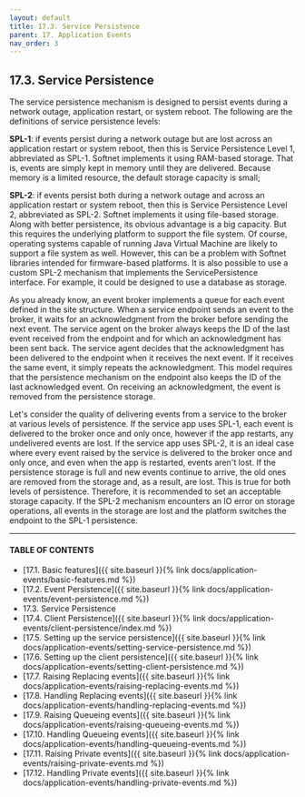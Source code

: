 ```yaml
---
layout: default
title: 17.3. Service Persistence
parent: 17. Application Events
nav_order: 3
---
```


## 17.3. Service Persistence

The service persistence mechanism is designed to persist events during a network outage, application restart, or system reboot. The following are the definitions of service persistence levels:  

**SPL-1**: if events persist during a network outage but are lost across an application restart or system reboot, then this is Service Persistence Level 1, abbreviated as SPL-1. Softnet implements it using RAM-based storage. That is, events are simply kept in memory until they are delivered. Because memory is a limited resource, the default storage capacity is small;  

**SPL-2**: if events persist both during a network outage and across an application restart or system reboot, then this is Service Persistence Level 2, abbreviated as SPL-2. Softnet implements it using file-based storage. Along with better persistence, its obvious advantage is a big capacity. But this requires the underlying platform to support the file system. Of course, operating systems capable of running Java Virtual Machine are likely to support a file system as well. However, this can be a problem with Softnet libraries intended for firmware-based platforms. It is also possible to use a custom SPL-2 mechanism that implements the ServicePersistence interface. For example, it could be designed to use a database as storage.  

As you already know, an event broker implements a queue for each event defined in the site structure. When a service endpoint sends an event to the broker, it waits for an acknowledgment from the broker before sending the next event. The service agent on the broker always keeps the ID of the last event received from the endpoint and for which an acknowledgment has been sent back. The service agent decides that the acknowledgment has been delivered to the endpoint when it receives the next event. If it receives the same event, it simply repeats the acknowledgment. This model requires that the persistence mechanism on the endpoint also keeps the ID of the last acknowledged event. On receiving an acknowledgment, the event is removed from the persistence storage.  

Let's consider the quality of delivering events from a service to the broker at various levels of persistence.  If the service app uses SPL-1, each event is delivered to the broker once and only once, however if the app restarts, any undelivered events are lost. If the service app uses SPL-2, it is an ideal case where every event raised by the service is delivered to the broker once and only once, and even when the app is restarted, events aren't lost. If the persistence storage is full and new events continue to arrive, the old ones are removed from the storage and, as a result, are lost. This is true for both levels of persistence. Therefore, it is recommended to set an acceptable storage capacity. If the SPL-2 mechanism encounters an IO error on storage operations, all events in the storage are lost and the platform switches the endpoint to the SPL-1 persistence.

---
#### TABLE OF CONTENTS
* [17.1. Basic features]({{ site.baseurl }}{% link docs/application-events/basic-features.md %})
* [17.2. Event Persistence]({{ site.baseurl }}{% link docs/application-events/event-persistence.md %})
* 17.3. Service Persistence
* [17.4. Client Persistence]({{ site.baseurl }}{% link docs/application-events/client-persistence/index.md %})
* [17.5. Setting up the service persistence]({{ site.baseurl }}{% link docs/application-events/setting-service-persistence.md %})
* [17.6. Setting up the client persistence]({{ site.baseurl }}{% link docs/application-events/setting-client-persistence.md %})
* [17.7. Raising Replacing events]({{ site.baseurl }}{% link docs/application-events/raising-replacing-events.md %})
* [17.8. Handling Replacing events]({{ site.baseurl }}{% link docs/application-events/handling-replacing-events.md %})
* [17.9. Raising Queueing events]({{ site.baseurl }}{% link docs/application-events/raising-queueing-events.md %})
* [17.10. Handling Queueing events]({{ site.baseurl }}{% link docs/application-events/handling-queueing-events.md %})
* [17.11. Raising Private events]({{ site.baseurl }}{% link docs/application-events/raising-private-events.md %})
* [17.12. Handling Private events]({{ site.baseurl }}{% link docs/application-events/handling-private-events.md %})